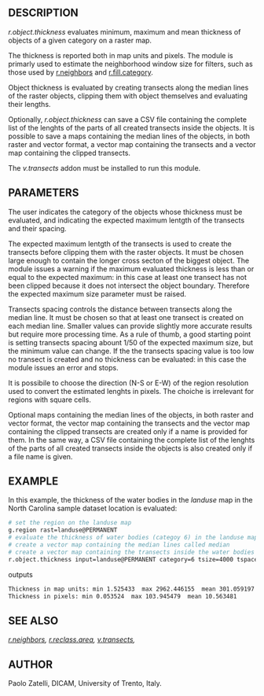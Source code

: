 ## DESCRIPTION

*r.object.thickness* evaluates minimum, maximum and mean thickness of
objects of a given category on a raster map.

The thickness is reported both in map units and pixels. The module is
primarly used to estimate the neighborhood window size for filters, such
as those used by
[r.neighbors](https://grass.osgeo.org/grass-stable/manuals/r.neighbors.html)
and [r.fill.category](r.fill.category.md).

Object thickness is evaluated by creating transects along the median
lines of the raster objects, clipping them with object themselves and
evaluating their lengths.

Optionally, *r.object.thickness* can save a CSV file containing the
complete list of the lenghts of the parts of all created transects
inside the objects. It is possible to save a maps containing the median
lines of the objects, in both raster and vector format, a vector map
containing the transects and a vector map containing the clipped
transects.

The *v.transects* addon must be installed to run this module.

## PARAMETERS

The user indicates the category of the objects whose thickness must be
evaluated, and indicating the expected maximum lentgth of the transects
and their spacing.

The expected maximum lentgth of the transects is used to create the
transects before clipping them with the raster objects. It must be
chosen large enough to contain the longer cross secton of the biggest
object. The module issues a warning if the maximum evaluated thickness
is less than or equal to the expected maximum: in this case at least one
transect has not been clipped because it does not intersect the object
boundary. Therefore the expected maximum size parameter must be raised.

Transects spacing controls the distance between transects along the
median line. It must be chosen so that at least one transect is created
on each median line. Smaller values can provide slightly more accurate
results but require more processing time. As a rule of thumb, a good
starting point is setting transects spacing abount 1/50 of the expected
maximum size, but the minimum value can change. If the the transects
spacing value is too low no transect is created and no thickness can be
evaluated: in this case the module issues an error and stops.

It is possibile to choose the direction (N-S or E-W) of the region
resolution used to convert the estimated lenghts in pixels. The choiche
is irrelevant for regions with square cells.

Optional maps containing the median lines of the objects, in both raster
and vector format, the vector map containing the transects and the
vector map containing the clipped transects are created only if a name
is provided for them. In the same way, a CSV file containing the
complete list of the lenghts of the parts of all created transects
inside the objects is also created only if a file name is given.

## EXAMPLE

In this example, the thickness of the water bodies in the *landuse* map
in the North Carolina sample dataset location is evaluated:

```sh
# set the region on the landuse map
g.region rast=landuse@PERMANENT
# evaluate the thickness of water bodies (categoy 6) in the landuse map
# create a vector map containing the median lines called median
# create a vector map containing the transects inside the water bodies called transects_in
r.object.thickness input=landuse@PERMANENT category=6 tsize=4000 tspace=100 vmedian=median itransects=transects_in
```

outputs

```sh
Thickness in map units: min 1.525433  max 2962.446155  mean 301.059197
Thickness in pixels: min 0.053524  max 103.945479  mean 10.563481
```

## SEE ALSO

*[r.neighbors](https://grass.osgeo.org/grass-stable/manuals/r.neighbors.html),
[r.reclass.area](https://grass.osgeo.org/grass-stable/manuals/r.fill.category),
[v.transects](https://grass.osgeo.org/grass-stable/manuals/v.transects),*

## AUTHOR

Paolo Zatelli, DICAM, University of Trento, Italy.

